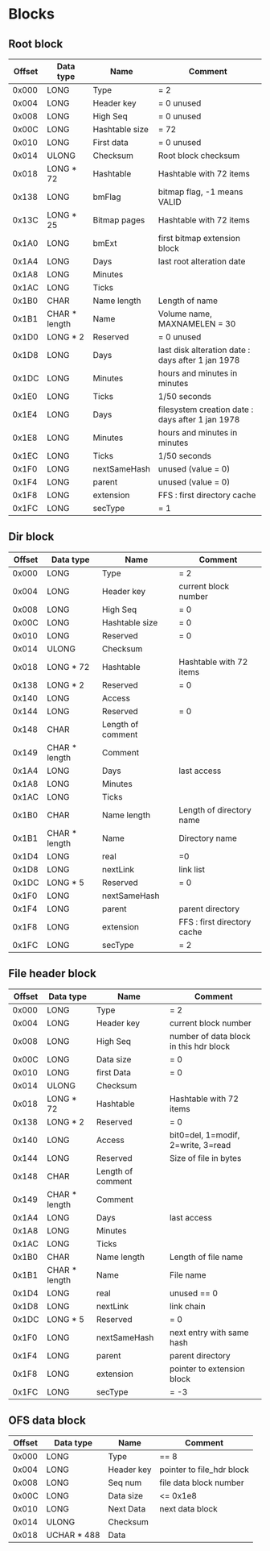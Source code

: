﻿# Blocks

## Root block

| Offset | Data type     | Name           | Comment                                           |
|--------|---------------|----------------|---------------------------------------------------|
| 0x000  | LONG          | Type           | = 2                                               |
| 0x004  | LONG          | Header key     | = 0 unused                                        |
| 0x008  | LONG          | High Seq       | = 0 unused                                        |
| 0x00C  | LONG          | Hashtable size | = 72                                              |
| 0x010  | LONG          | First data     | = 0 unused                                        |
| 0x014  | ULONG         | Checksum       | Root block checksum                               |
| 0x018  | LONG * 72     | Hashtable      | Hashtable with 72 items                           |
| 0x138  | LONG          | bmFlag         | bitmap flag, -1 means VALID                       |
| 0x13C  | LONG * 25     | Bitmap pages   | Hashtable with 72 items                           |
| 0x1A0  | LONG          | bmExt          | first bitmap extension block                      |
| 0x1A4  | LONG          | Days           | last root alteration date                         |
| 0x1A8  | LONG          | Minutes        |                                                   |
| 0x1AC  | LONG          | Ticks          |                                                   |
| 0x1B0  | CHAR          | Name length    | Length of name                                    |
| 0x1B1  | CHAR * length | Name           | Volume name, MAXNAMELEN = 30                      |
| 0x1D0  | LONG * 2      | Reserved       | = 0 unused                                        |
| 0x1D8  | LONG          | Days           | last disk alteration date : days after 1 jan 1978 |
| 0x1DC  | LONG          | Minutes        | hours and minutes in minutes                      |
| 0x1E0  | LONG          | Ticks          | 1/50 seconds                                      |
| 0x1E4  | LONG          | Days           | filesystem creation date : days after 1 jan 1978  |
| 0x1E8  | LONG          | Minutes        | hours and minutes in minutes                      |
| 0x1EC  | LONG          | Ticks          | 1/50 seconds                                      |
| 0x1F0  | LONG          | nextSameHash   | unused (value = 0)                                |
| 0x1F4  | LONG          | parent         | unused (value = 0)                                |
| 0x1F8  | LONG          | extension      | FFS : first directory cache                       |
| 0x1FC  | LONG          | secType        | = 1                                               |

## Dir block

| Offset | Data type     | Name              | Comment                     |
|--------|---------------|-------------------|-----------------------------|
| 0x000  | LONG          | Type              | = 2                         |
| 0x004  | LONG          | Header key        | current block number        |
| 0x008  | LONG          | High Seq          | = 0                         |
| 0x00C  | LONG          | Hashtable size    | = 0                         |
| 0x010  | LONG          | Reserved          | = 0                         |
| 0x014  | ULONG         | Checksum          |                             |
| 0x018  | LONG * 72     | Hashtable         | Hashtable with 72 items     |
| 0x138  | LONG * 2      | Reserved          | = 0                         |
| 0x140  | LONG          | Access            |                             |
| 0x144  | LONG          | Reserved          | = 0                         |
| 0x148  | CHAR          | Length of comment |                             |
| 0x149  | CHAR * length | Comment           |                             |
| 0x1A4  | LONG          | Days              | last access                 |
| 0x1A8  | LONG          | Minutes           |                             |
| 0x1AC  | LONG          | Ticks             |                             |
| 0x1B0  | CHAR          | Name length       | Length of directory name    |
| 0x1B1  | CHAR * length | Name              | Directory name              |
| 0x1D4  | LONG          | real              | =0                          |
| 0x1D8  | LONG          | nextLink          | link list                   |
| 0x1DC  | LONG * 5      | Reserved          | = 0                         |
| 0x1F0  | LONG          | nextSameHash      |                             |
| 0x1F4  | LONG          | parent            | parent directory            |
| 0x1F8  | LONG          | extension         | FFS : first directory cache |
| 0x1FC  | LONG          | secType           | = 2                         |

## File header block

| Offset | Data type     | Name              | Comment                                |
|--------|---------------|-------------------|----------------------------------------|
| 0x000  | LONG          | Type              | = 2                                    |
| 0x004  | LONG          | Header key        | current block number                   |
| 0x008  | LONG          | High Seq          | number of data block in this hdr block |
| 0x00C  | LONG          | Data size         | = 0                                    |
| 0x010  | LONG          | first Data        | = 0                                    |
| 0x014  | ULONG         | Checksum          |                                        |
| 0x018  | LONG * 72     | Hashtable         | Hashtable with 72 items                |
| 0x138  | LONG * 2      | Reserved          | = 0                                    |
| 0x140  | LONG          | Access            | bit0=del, 1=modif, 2=write, 3=read     |
| 0x144  | LONG          | Reserved          | Size of file in bytes                  |
| 0x148  | CHAR          | Length of comment |                                        |
| 0x149  | CHAR * length | Comment           |                                        |
| 0x1A4  | LONG          | Days              | last access                            |
| 0x1A8  | LONG          | Minutes           |                                        |
| 0x1AC  | LONG          | Ticks             |                                        |
| 0x1B0  | CHAR          | Name length       | Length of file name                    |
| 0x1B1  | CHAR * length | Name              | File name                              |
| 0x1D4  | LONG          | real              | unused == 0                            |
| 0x1D8  | LONG          | nextLink          | link chain                             |
| 0x1DC  | LONG * 5      | Reserved          | = 0                                    |
| 0x1F0  | LONG          | nextSameHash      | next entry with same hash              |
| 0x1F4  | LONG          | parent            | parent directory                       |
| 0x1F8  | LONG          | extension         | pointer to extension block             |
| 0x1FC  | LONG          | secType           | = -3                                   |

## OFS data block

| Offset | Data type   | Name       | Comment                   |
|--------|-------------|------------|---------------------------|
| 0x000  | LONG        | Type       | == 8                      |
| 0x004  | LONG        | Header key | pointer to file_hdr block |
| 0x008  | LONG        | Seq num    | file data block number    |
| 0x00C  | LONG        | Data size  | <= 0x1e8                  |
| 0x010  | LONG        | Next Data  | next data block           |
| 0x014  | ULONG       | Checksum   |                           |
| 0x018  | UCHAR * 488 | Data       |                           |
